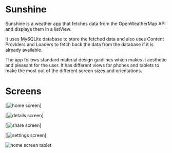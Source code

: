 Sunshine
========

Sunshine is a weather app that fetches data from the OpenWeatherMap API and displays them in a listView.

It uses MySQLite database to store the fetched data and also uses Content Providers and Loaders to fetch back the data from the database if it is already available.

The app follows standard material design guidlines which makes it aesthetic and pleasant for the user. It has different views for phones and tablets to make the most out of the different screen sizes and orientations.


Screens
=======

[![home screen](https://github.com/sjsingh200893/Sunshine/blob/master/app/art/Screenshot_20161202-183728.png)]


[![details screen](https://github.com/sjsingh200893/Sunshine/blob/master/app/art/Screenshot_20161202-183738.png)]


[![share screen](https://github.com/sjsingh200893/Sunshine/blob/master/app/art/Screenshot_20161202-183749.png)]


[![settings screen](https://github.com/sjsingh200893/Sunshine/blob/master/app/art/Screenshot_20161202-183800.png)]


![home screen tablet](https://github.com/sjsingh200893/Sunshine/blob/master/app/art/Screenshot_20161202-185410.png)
